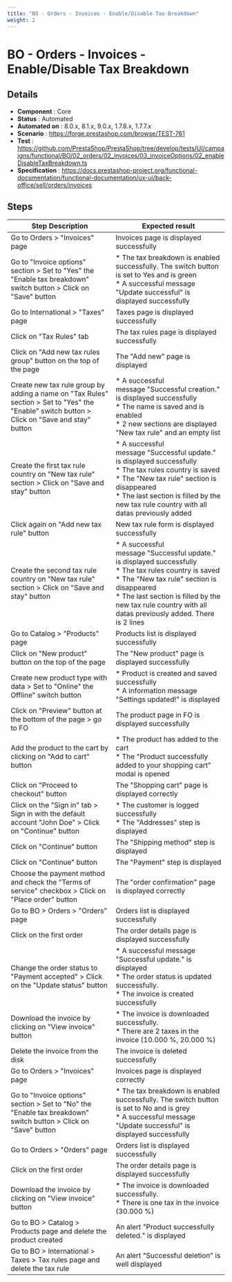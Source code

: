 ```yaml
---
title: "BO - Orders - Invoices - Enable/Disable Tax Breakdown"
weight: 2
---
```


# BO - Orders - Invoices - Enable/Disable Tax Breakdown
## Details
* **Component** : Core
* **Status** : Automated
* **Automated on** : 8.0.x, 8.1.x, 9.0.x, 1.7.8.x, 1.7.7.x
* **Scenario** : https://forge.prestashop.com/browse/TEST-761
* **Test** : https://github.com/PrestaShop/PrestaShop/tree/develop/tests/UI/campaigns/functional/BO/02_orders/02_invoices/03_invoiceOptions/02_enableDisableTaxBreakdown.ts
* **Specification** : https://docs.prestashop-project.org/functional-documentation/functional-documentation/ux-ui/back-office/sell/orders/invoices

## Steps
| Step Description | Expected result |
| ----- | ----- |
| Go to Orders > "Invoices" page | Invoices page is displayed successfully |
| Go to "Invoice options" section > Set to "Yes" the "Enable tax breakdown" switch button > Click on "Save" button | * The tax breakdown is enabled successfully. The switch button is set to Yes and is green<br> * A successful message "Update successful" is displayed successfully |
| Go to International > "Taxes" page | Taxes page is displayed successfully |
| Click on "Tax Rules" tab | The tax rules page is displayed successfully |
| Click on "Add new tax rules group" button on the top of the page | The "Add new" page is displayed |
| Create new tax rule group by adding a name on "Tax Rules" section > Set to "Yes" the "Enable" switch button > Click on "Save and stay" button | * A successful message "Successful creation." is displayed successfully<br> * The name is saved and is enabled<br> * 2 new sections are displayed "New tax rule" and an empty list |
| Create the first tax rule country on "New tax rule" section > Click on "Save and stay" button | * A successful message "Successful update." is displayed successfully<br> * The tax rules country is saved<br> * The "New tax rule" section is disappeared<br> * The last section is filled by the new tax rule country with all datas previously added |
| Click again on "Add new tax rule" button | New tax rule form is displayed successfully |
| Create the second tax rule country on "New tax rule" section > Click on "Save and stay" button | * A successful message "Successful update." is displayed successfully<br> * The tax rules country is saved<br> * The "New tax rule" section is disappeared<br> * The last section is filled by the new tax rule country with all datas previously added. There is 2 lines |
| Go to Catalog > "Products" page | Products list is displayed successfully |
| Click on "New product" button on the top of the page | The "New product" page is displayed successfully |
| Create new product type with data > Set to "Online" the Offline" switch button | * Product is created and saved successfully<br> * A information message "Settings updated!" is displayed |
| Click on "Preview" button at the bottom of the page > go to FO | The product page in FO is displayed successfully |
| Add the product to the cart by clicking on "Add to cart" button | * The product has added to the cart<br> * The "Product successfully added to your shopping cart" modal is opened |
| Click on "Proceed to checkout" button | The "Shopping cart" page is displayed correctly |
| Click on the "Sign in" tab > Sign in with the default account "John Doe" > Click on "Continue" button | * The customer is logged successfully<br> * The "Addresses" step is displayed |
| Click on "Continue" button | The "Shipping method" step is displayed |
| Click on "Continue" button | The "Payment" step is displayed |
| Choose the payment method and check the "Terms of service" checkbox > Click on "Place order" button | The "order confirmation" page is displayed correctly |
| Go to BO > Orders > "Orders" page | Orders list is displayed successfully |
| Click on the first order | The order details page is displayed successfully |
| Change the order status to "Payment accepted" > Click on the "Update status" button | * A successful message "Successful update." is displayed<br> * The order status is updated successfully.<br> * The invoice is created successfully |
| Download the invoice by clicking on "View invoice" button | * The invoice is downloaded successfully.<br> * There are 2 taxes in the invoice (10.000 %, 20.000 %) |
| Delete the invoice from the disk | The invoice is deleted successfully |
| Go to Orders > "Invoices" page | Invoices page is displayed correctly |
| Go to "Invoice options" section > Set to "No" the "Enable tax breakdown" switch button > Click on "Save" button | * The tax breakdown is enabled successfully. The switch button is set to No and is grey<br> * A successful message "Update successful" is displayed successfully |
| Go to Orders > "Orders" page | Orders list is displayed successfully |
| Click on the first order | The order details page is displayed successfully |
| Download the invoice by clicking on "View invoice" button | * The invoice is downloaded successfully.<br> * There is one tax in the invoice (30.000 %) |
| Go to BO > Catalog > Products page and delete the product created | An alert "Product successfully deleted." is displayed |
| Go to BO > International > Taxes > Tax rules page and delete the tax rule | An alert "Successful deletion" is well displayed |
